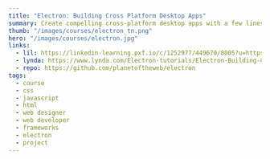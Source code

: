 ```yaml
---
title: "Electron: Building Cross Platform Desktop Apps"
summary: Create compelling cross-platform desktop apps with a few lines of JavaScript, HTML, and CSS code with Electron.
thumb: "/images/courses/electron_tn.png"
hero: "/images/courses/electron.jpg"
links:
  - lil: https://linkedin-learning.pxf.io/c/1252977/449670/8005?u=https%3A%2F%2Fwww.linkedin.com%2Flearning%2Felectron-building-cross-platform-desktop-apps
  - lynda: https://www.lynda.com/Electron-tutorials/Electron-Building-Cross-Platform-Desktop-Apps/518051-2.html
  - repo: https://github.com/planetoftheweb/electron
tags:
  - course
  - css
  - javascript
  - html
  - web designer
  - web developer
  - frameworks
  - electron
  - project
---
```

